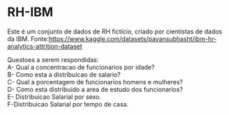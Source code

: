 # RH-IBM
Este é um conjunto de dados de RH fictício, criado por cientistas de dados da IBM. Fonte:https://www.kaggle.com/datasets/pavansubhasht/ibm-hr-analytics-attrition-dataset<br>

Questoes a serem respondidas:<br>
A- Qual a concentracao de funcionarios por idade?<br>
B- Como esta a distribuicao de salario?<br>
C- Qual a porcentagem de funcionarios homens e mulheres?<br>
D- Como esta distribuido a area de estudo dos funcionarios?<br>
E- Distribuicao Salarial por sexo.<br>
F-Distribuicao Salarial por tempo de casa.<br>
